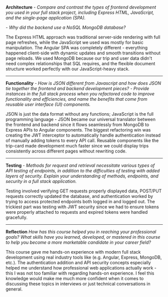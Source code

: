 **Architecture**
*- Compare and contrast the types of frontend development you used in your full stack project, including Express HTML, JavaScript, and the single-page application (SPA).*


*- Why did the backend use a NoSQL MongoDB database?*

The Express HTML approach was traditional server-side rendering with full page refreshes, while the JavaScript we used was mostly for basic manipulation. The Angular SPA was completely different - everything
happened client-side with dynamic updates and smooth transitions without page reloads. We used MongoDB because our trip and user data didn't need complex relationships that SQL requires, and the flexible document
structure worked perfectly with our JavaScript-heavy stack.

------

**Functionality**
*- How is JSON different from Javascript and how does JSON tie together the frontend and backend development pieces?*
*- Provide instances in the full stack process when you refactored code to improve functionality and efficiencies, and name the benefits that come from reusable user interface (UI) components.*

JSON is just the data format without any functions; JavaScript is the full programming language - JSON became our universal translator between the frontend and backend since it flows seamlessly from MongoDB
to Express APIs to Angular components. The biggest refactoring win was creating the JWT interceptor to automatically handle authentication instead of manually adding tokens to every API call. Reusable components
like the trip-card made development much faster since we could display trips consistently across different pages without rewriting code.

------

**Testing**
*- Methods for request and retrieval necessitate various types of API testing of endpoints, in addition to the difficulties of testing with added layers of security. Explain your understanding of methods, endpoints,
and security in a full stack application.*

Testing involved verifying GET requests properly displayed data, POST/PUT requests correctly updated the database, and authentication worked by trying to access protected endpoints both logged in and logged out.
The trickiest part was testing with JWT security since we had to ensure tokens were properly attached to requests and expired tokens were handled gracefully.

------

**Reflection**
*How has this course helped you in reaching your professional goals? What skills have you learned, developed, or mastered in this course to help you become a more marketable candidate in your career field?*

This course gave me hands-on experience with modern full stack development using real industry tools like (e.g. Angular, Express, MongoDB, etc.). The authentication addition and API security concepts
especially helped me understand how professional web applications actually work - this I was not too familiar with regarding hands-on experience. I feel this knowledge would make me much more confident
when it comes to discussing these topics in interviews or just technical conversations in general.
